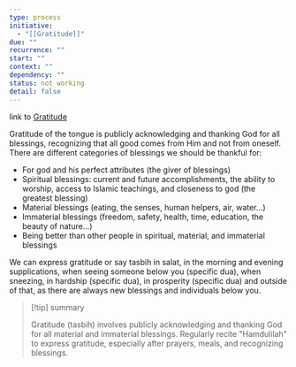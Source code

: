```yaml
---
type: process
initiative:
  - "[[Gratitude]]"
due: ""
recurrence: ""
start: ""
context: ""
dependency: ""
status: not working
detail: false
---
```


link to [Gratitude](Initiatives/good%20traits/Gratitude.md)

Gratitude of the tongue is publicly acknowledging and thanking God for all blessings, recognizing that all good comes from Him and not from oneself. There are different categories of blessings we should be thankful for:

* For god and his perfect attributes (the giver of blessings)
* Spiritual blessings: current and future accomplishments, the ability to worship, access to Islamic teachings, and closeness to god (the greatest blessing)
* Material blessings (eating, the senses, human helpers, air, water…)
* Immaterial blessings (freedom, safety, health, time, education, the beauty of nature…)
* Being better than other people in spiritual, material, and immaterial blessings

We can express gratitude or say tasbih in salat, in the morning and evening supplications, when seeing someone below you (specific dua), when sneezing, in hardship (specific dua), in prosperity (specific dua) and outside of that, as there are always new blessings and individuals below you.

> [!tip] summary
> 
> 
> Gratitude (tasbih) involves publicly acknowledging and thanking God for all material and immaterial blessings. Regularly recite "Hamdulilah" to express gratitude, especially after prayers, meals, and recognizing blessings.
> 

